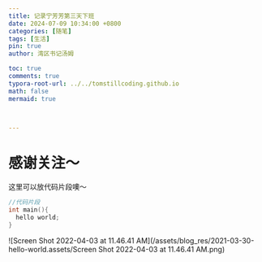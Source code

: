 ```yaml
---
title: 记录宁芳芳第三天下班
date: 2024-07-09 10:34:00 +0800
categories: [随笔]
tags: [生活]
pin: true
author: 湾区书记汤姆

toc: true
comments: true
typora-root-url: ../../tomstillcoding.github.io
math: false
mermaid: true



---
```


# 感谢关注～ 


这里可以放代码片段噢～
```c++
//代码片段
int main(){
  hello world;
}
```



![Screen Shot 2022-04-03 at 11.46.41 AM](/assets/blog_res/2021-03-30-hello-world.assets/Screen Shot 2022-04-03 at 11.46.41 AM.png)